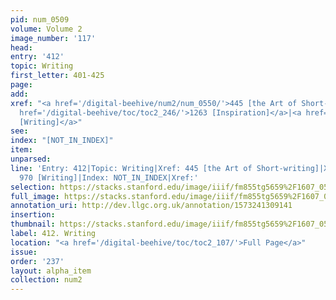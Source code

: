 ```yaml
---
pid: num_0509
volume: Volume 2
image_number: '117'
head: 
entry: '412'
topic: Writing
first_letter: 401-425
page: 
add: 
xref: "<a href='/digital-beehive/num2/num_0550/'>445 [the Art of Short-writing]</a>|<a
  href='/digital-beehive/toc/toc2_246/'>1263 [Inspiration]</a>|<a href='/digital-beehive/toc/toc2_180/'>970
  [Writing]</a>"
see: 
index: "[NOT_IN_INDEX]"
item: 
unparsed: 
line: 'Entry: 412|Topic: Writing|Xref: 445 [the Art of Short-writing]|Xref: 1263 [Inspiration]|Xref:
  970 [Writing]|Index: NOT_IN_INDEX|Xref:'
selection: https://stacks.stanford.edu/image/iiif/fm855tg5659%2F1607_0584/318,3108,3025,833/full/0/default.jpg
full_image: https://stacks.stanford.edu/image/iiif/fm855tg5659%2F1607_0584/full/full/0/default.jpg
annotation_uri: http://dev.llgc.org.uk/annotation/1573241309141
insertion: 
thumbnail: https://stacks.stanford.edu/image/iiif/fm855tg5659%2F1607_0584/318,3108,600,180/250,/0/default.jpg
label: 412. Writing
location: "<a href='/digital-beehive/toc/toc2_107/'>Full Page</a>"
issue: 
order: '237'
layout: alpha_item
collection: num2
---
```

